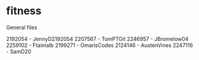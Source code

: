 # fitness
General files

2192054 - JennyD2192054
2207567 - TomPTGit
2246957 - JBromelow04
2259102 - Ftaimalb
2199271 - OmarisCodes
2124146 - AustenVines
2247116 - SamD20
